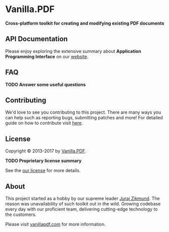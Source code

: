 # Vanilla.PDF

**Cross-platform toolkit for creating and modifying existing PDF documents**

## API Documentation

Please enjoy exploring the extensive summary about **Application Programming Interface** on our [website](https://vanillapdf.com/doc/index.html).

## FAQ

**TODO Answer some useful questions**

## Contributing

We'd love to see you contributing to this project.
There are many ways you can help such as reporting bugs, submitting patches and more!
For detailed guide on how to contribute visit [here](CONTRIBUTING.md).

## License

Copyright &copy; 2013-2017 by 
[Vanilla.PDF](mailto:info@vanillapdf.com).

**TODO Proprietary license summary**

See the [our license](LICENSE.md) for more details.

## About

This project started as a hobby by our supreme leader [Juraj Zikmund](https://jzikmund.com/).
The reason was unavailability of such toolkit out in the wild.
Growing codebase every day with our proficient team, delivering cutting-edge technology to the customers.

Please visit [vanillapdf.com](https://vanillapdf.com) for more information.